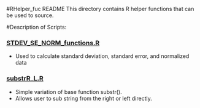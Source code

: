 #RHelper_fuc README
This directory contains R helper functions that can be used to source.

#Description of Scripts:
### [STDEV_SE_NORM_functions.R](https://github.com/TheJacksonLaboratory/1415-Col4a5xDO-Project/blob/master/RHelper_func/STDEV_SE_NORM_functions.R)
* Used to calculate standard deviation, standard error, and normalized data

### [substrR_L.R](https://github.com/TheJacksonLaboratory/1415-Col4a5xDO-Project/blob/master/RHelper_func/substrR_L.R)
* Simple variation of base function substr(). 
* Allows user to sub string from the right or left directly.
